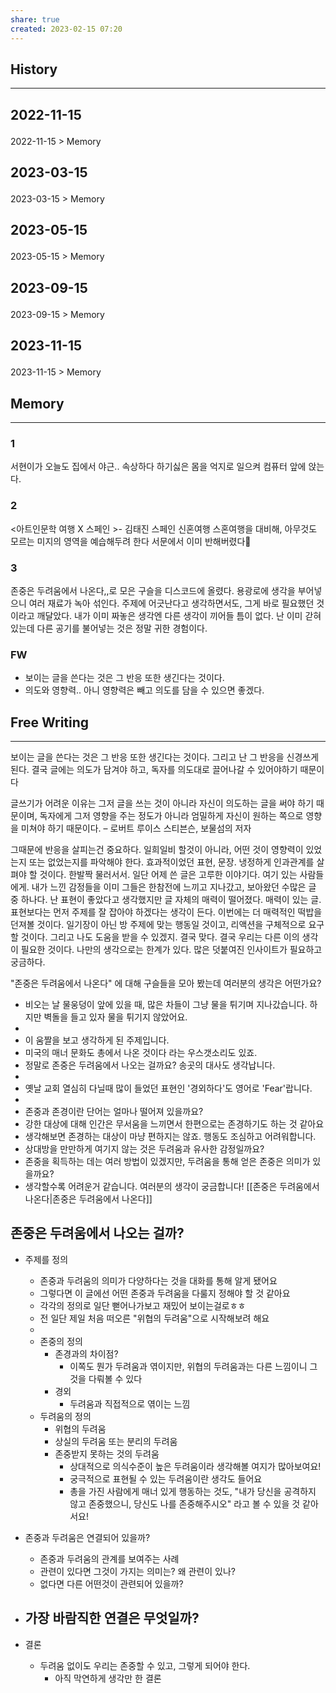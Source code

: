 ```yaml
---
share: true
created: 2023-02-15 07:20
---
```


## History
---
<h2><span><p>2022-11-15</p></span></h2><p><span><p><span alt="2022-11-15 > Memory" src="2022-11-15#Memory" class="internal-embed">2022-11-15 &gt; Memory</span></p></span></p><h2><span><p>2023-03-15</p></span></h2><p><span><p><span alt="2023-03-15 > Memory" src="2023-03-15#Memory" class="internal-embed">2023-03-15 &gt; Memory</span></p></span></p><h2><span><p>2023-05-15</p></span></h2><p><span><p><span alt="2023-05-15 > Memory" src="2023-05-15#Memory" class="internal-embed">2023-05-15 &gt; Memory</span></p></span></p><h2><span><p>2023-09-15</p></span></h2><p><span><p><span alt="2023-09-15 > Memory" src="2023-09-15#Memory" class="internal-embed">2023-09-15 &gt; Memory</span></p></span></p><h2><span><p>2023-11-15</p></span></h2><p><span><p><span alt="2023-11-15 > Memory" src="2023-11-15#Memory" class="internal-embed">2023-11-15 &gt; Memory</span></p></span></p>


## Memory
---
### 1
서현이가 오늘도 집에서 야근.. 속상하다
하기싫은 몸을 억지로 일으켜 컴퓨터 앞에 앉는다.

### 2
<아트인문학 여행 X 스페인 >- 김태진
스페인 신혼여행 스혼여행을 대비해, 아무것도 모르는 미지의 영역을 예습해두려 한다
서문에서 이미 반해버렸다🤣

### 3
존중은 두려움에서 나온다,,로 모은 구슬을 디스코드에 올렸다.
용광로에 생각을 부어넣으니 여러 재료가 녹아 섞인다.
주제에 어긋난다고 생각하면서도, 그게 바로 필요했던 것이라고 깨달았다.
내가 이미 짜놓은 생각엔 다른 생각이 끼어들 틈이 없다.
난 이미 갇혀있는데 다른 공기를 불어넣는 것은 정말 귀한 경험이다.


### FW
- 보이는 글을 쓴다는 것은 그 반응 또한 생긴다는 것이다.
- 의도와 영향력.. 아니 영향력은 빼고 의도를 담을 수 있으면 좋겠다.

## Free Writing
---
보이는 글을 쓴다는 것은 그 반응 또한 생긴다는 것이다. 그리고 난 그 반응을 신경쓰게 된다. 결국 글에는 의도가 담겨야 하고, 독자를 의도대로 끌어나갈 수 있어야하기 때문이다

글쓰기가 어려운 이유는 그저 글을 쓰는 것이 아니라 자신이 의도하는 글을 써야 하기 때문이며, 독자에게 그저 영향을 주는 정도가 아니라 엄밀하게 자신이 원하는 쪽으로 영향을 미쳐야 하기 때문이다. – 로버트 루이스 스티븐슨, 보물섬의 저자

그때문에 반응을 살피는건 중요하다. 일희일비 할것이 아니라, 어떤 것이 영향력이 있었는지 또는 없었는지를 파악해야 한다. 효과적이었던 표현, 문장. 냉정하게 인과관계를 살펴야 할 것이다. 한발짝 물러서서.
일단 어제 쓴 글은 고루한 이야기다. 여기 있는 사람들에게. 내가 느낀 감정들을 이미 그들은 한참전에 느끼고 지나갔고, 보아왔던 수많은 글 중 하나다. 난 표현이 좋았다고 생각했지만 글 자체의 매력이 떨어졌다. 매력이 있는 글. 표현보다는 먼저 주제를 잘 잡아야 하겠다는 생각이 든다. 이번에는 더 매력적인 떡밥을 던져볼 것이다. 일기장이 아닌 방 주제에 맞는 행동일 것이고, 리액션을 구체적으로 요구할 것이다. 그리고 나도 도움을 받을 수 있겠지. 결국 맞다. 결국 우리는 다른 이의 생각이 필요한 것이다. 나만의 생각으로는 한계가 있다. 많은 덧붙여진 인사이트가 필요하고 궁금하다.


"존중은 두려움에서 나온다" 에 대해 구슬들을 모아 봤는데 여러분의 생각은 어떤가요?

- 비오는 날 물웅덩이 앞에 있을 때, 많은 차들이 그냥 물을 튀기며 지나갔습니다.
  하지만 벽돌을 들고 있자 물을 튀기지 않았어요.
- 
- 이 움짤을 보고 생각하게 된 주제입니다.
- 미국의 매너 문화도 총에서 나온 것이다 라는 우스갯소리도 있죠.
- 정말로 존중은 두려움에서 나오는 걸까요? 송곳의 대사도 생각납니다.
- 
-  옛날 교회 열심히 다닐때 많이 들었던 표현인 '경외하다'도 영어로 'Fear'랍니다.
- 
- 존중과 존경이란 단어는 얼마나 떨어져 있을까요?
- 강한 대상에 대해 인간은 무서움을 느끼면서 한편으로는 존경하기도 하는 것 같아요
- 생각해보면 존경하는 대상이 마냥 편하지는 않죠. 행동도 조심하고 어려워합니다.
- 상대방을 만만하게 여기지 않는 것은 두려움과 유사한 감정일까요?
- 존중을 획득하는 데는 여러 방법이 있겠지만, 두려움을 통해 얻은 존중은 의미가 있을까요?
- 생각할수록 어려운거 같습니다. 여러분의 생각이 궁금합니다!
[[존중은 두려움에서 나온다|존중은 두려움에서 나온다]]


## 존중은 두려움에서 나오는 걸까?

- 주제를 정의
	-  존중과 두려움의 의미가 다양하다는 것을 대화를 통해 알게 됐어요
	- 그렇다면 이 글에선 어떤 존중과 두려움을 다룰지 정해야 할 것 같아요
	- 각각의 정의로 일단 뻗어나가보고 재밌어 보이는걸로ㅎㅎ
	- 전 일단 제일 처음 떠오른 "위협의 두려움"으로 시작해보려 해요
	- 
	- 존중의 정의
		- 존경과의 차이점?
			- 이쪽도 뭔가 두려움과 엮이지만, 
			  위협의 두려움과는 다른 느낌이니 그것을 다뤄볼 수 있다
		- 경외
			- 두려움과 직접적으로 엮이는 느낌
	- 두려움의 정의
		- 위협의 두려움
		- 상실의 두려움 또는 분리의 두려움
		- 존중받지 못하는 것의 두려움
			- 상대적으로 의식수준이 높은 두려움이라 생각해볼 여지가 많아보여요!
			- 궁극적으로 표현될 수 있는 두려움이란 생각도 들어요
			- 총을 가진 사람에게 매너 있게 행동하는 것도,
			  "내가 당신을 공격하지 않고 존중했으니, 당신도 나를 존중해주시오"
			  라고 볼 수 있을 것 같아서요!

- 존중과 두려움은 연결되어 있을까? 
	- 존중과 두려움의 관계를 보여주는 사례
	- 관련이 있다면 그것이 가지는 의미는? 왜 관련이 있나?
	- 없다면 다른 어떤것이 관련되어 있을까?
- 가장 바람직한 연결은 무엇일까?
	- 
- 결론
	- 두려움 없이도 우리는 존중할 수 있고, 그렇게 되어야 한다.
		- 아직 막연하게 생각만 한 결론